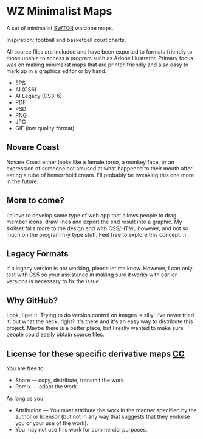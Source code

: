 WZ Minimalist Maps
=======================

A set of minimalist [SWTOR](http://www.swtor.com) warzone maps.

Inspiration: football and basketball court charts.

All source files are included and have been exported to formats friendly to those unable to access a program such as Adobe Illustrator. Primary focus was on making minimalist maps that are printer-friendly and also easy to mark up in a graphics editor or by hand.

* EPS
* AI (CS6)
* AI Legacy (CS3-6)
* PDF
* PSD 
* PNG
* JPG
* GIF (low quality format)

## Novare Coast

Novare Coast either looks like a female torso, a monkey face, or an expression of someone not amused at what happened to their mouth after eating a tube of hemorrhoid cream. I'll probably be tweaking this one more in the future.

## More to come?

I'd love to develop some type of web app that allows people to drag member icons, draw lines and export the end result into a graphic. My skillset falls more to the design end with CSS/HTML however, and not so much on the programm-y type stuff. Feel free to explore this concept. :)

## Legacy Formats

If a legacy version is not working, please let me know. However, I can only test with CS5 so your assistance in making sure it works with earlier versions is necessary to fix the issue.

## Why GitHub?

Look, I get it. Trying to do version control on images is silly. I've never tried it, but what the heck, right? It's there and it's an easy way to distribute this project. Maybe there is a better place, but I really wanted to make sure people could easily obtain source files.

## License for these specific derivative maps [CC](http://creativecommons.org/licenses/by-nc/3.0/)

You are free to:

* Share — copy, distribute, transmit the work
* Remix — adapt the work

As long as you:

* Attribution — You must attribute the work in the manner specified by the author or licensor (but not in any way that suggests that they endorse you or your use of the work).
*  You may not use this work for commercial purposes. 

